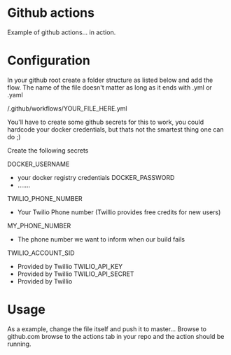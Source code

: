 # Github actions

Example of github actions... in action. 

# Configuration

In your github root create a folder structure as listed below and add the flow. 
The name of the file doesn't matter as long as it ends with .yml or .yaml

/.github/workflows/YOUR_FILE_HERE.yml

You'll have to create some github secrets for this to work, you could hardcode your docker credentials, but thats not the smartest thing one can do ;)

Create the following secrets

 DOCKER_USERNAME 
 - your docker registry credentials
 DOCKER_PASSWORD 
 - .......
       
 TWILIO_PHONE_NUMBER 
 - Your Twilio Phone number (Twillio provides free credits for new users)
 
 MY_PHONE_NUMBER  
 - The phone number we want to inform when our build fails

 TWILIO_ACCOUNT_SID 
 - Provided by Twillio
 TWILIO_API_KEY 
 - Provided by Twillio
 TWILIO_API_SECRET 
 - Provided by Twillio
     
# Usage
 As a example, change the file itself and push it to master... Browse to github.com browse to the actions tab in your repo and the action should be running. 
 
